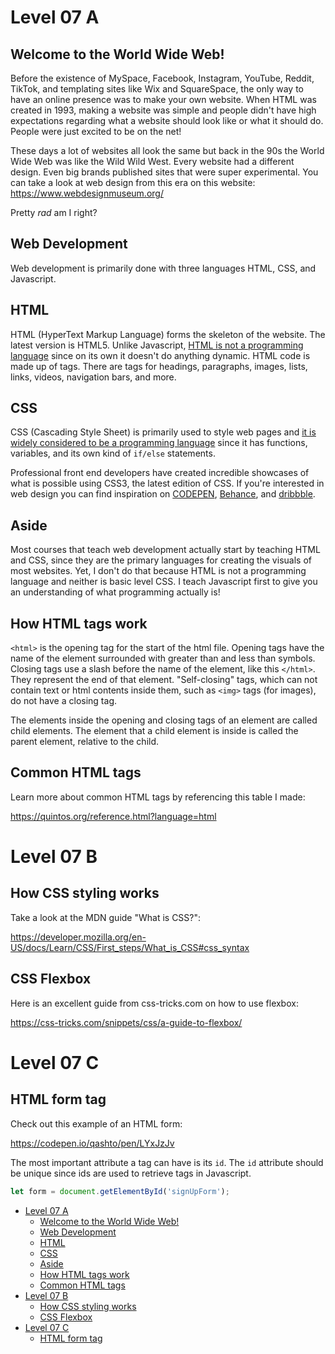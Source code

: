 # Level 07 A

## Welcome to the World Wide Web!

Before the existence of MySpace, Facebook, Instagram, YouTube, Reddit, TikTok, and templating sites like Wix and SquareSpace, the only way to have an online presence was to make your own website. When HTML was created in 1993, making a website was simple and people didn't have high expectations regarding what a website should look like or what it should do. People were just excited to be on the net!

These days a lot of websites all look the same but back in the 90s the World Wide Web was like the Wild Wild West. Every website had a different design. Even big brands published sites that were super experimental. You can take a look at web design from this era on this website: <https://www.webdesignmuseum.org/>

Pretty _rad_ am I right?

## Web Development

Web development is primarily done with three languages HTML, CSS, and Javascript.

## HTML

HTML (HyperText Markup Language) forms the skeleton of the website. The latest version is HTML5. Unlike Javascript, [HTML is not a programming language](https://ischool.syr.edu/why-html-is-not-a-programming-language/) since on its own it doesn't do anything dynamic. HTML code is made up of tags. There are tags for headings, paragraphs, images, lists, links, videos, navigation bars, and more.

## CSS

CSS (Cascading Style Sheet) is primarily used to style web pages and [it is widely considered to be a programming language](https://css-tricks.com/is-css-a-programming-language/) since it has functions, variables, and its own kind of `if/else` statements.

Professional front end developers have created incredible showcases of what is possible using CSS3, the latest edition of CSS. If you're interested in web design you can find inspiration on [CODEPEN](https://codepen.io), [Behance](https://www.behance.net/), and [dribbble](https://dribbble.com/).

## Aside

Most courses that teach web development actually start by teaching HTML and CSS, since they are the primary languages for creating the visuals of most websites. Yet, I don't do that because HTML is not a programming language and neither is basic level CSS. I teach Javascript first to give you an understanding of what programming actually is!

## How HTML tags work

`<html>` is the opening tag for the start of the html file. Opening tags have the name of the element surrounded with greater than and less than symbols. Closing tags use a slash before the name of the element, like this `</html>`. They represent the end of that element. "Self-closing" tags, which can not contain text or html contents inside them, such as `<img>` tags (for images), do not have a closing tag.

The elements inside the opening and closing tags of an element are called child elements. The element that a child element is inside is called the parent element, relative to the child.

## Common HTML tags

Learn more about common HTML tags by referencing this table I made:

<https://quintos.org/reference.html?language=html>

# Level 07 B

## How CSS styling works

Take a look at the MDN guide "What is CSS?":

<https://developer.mozilla.org/en-US/docs/Learn/CSS/First_steps/What_is_CSS#css_syntax>

## CSS Flexbox

Here is an excellent guide from css-tricks.com on how to use flexbox:

<https://css-tricks.com/snippets/css/a-guide-to-flexbox/>

# Level 07 C

## HTML form tag

Check out this example of an HTML form:

https://codepen.io/qashto/pen/LYxJzJv

The most important attribute a tag can have is its `id`. The `id` attribute should be unique since ids are used to retrieve tags in Javascript.

```js
let form = document.getElementById('signUpForm');
```

- [Level 07 A](#level-07-a)
  - [Welcome to the World Wide Web!](#welcome-to-the-world-wide-web)
  - [Web Development](#web-development)
  - [HTML](#html)
  - [CSS](#css)
  - [Aside](#aside)
  - [How HTML tags work](#how-html-tags-work)
  - [Common HTML tags](#common-html-tags)
- [Level 07 B](#level-07-b)
  - [How CSS styling works](#how-css-styling-works)
  - [CSS Flexbox](#css-flexbox)
- [Level 07 C](#level-07-c)
  - [HTML form tag](#html-form-tag)
